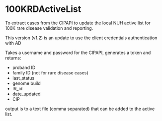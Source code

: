 # 100KRDActiveList
To extract cases from the CIPAPI to update the local NUH active list for 100K rare disease validation and reporting.

This version (v1.2) is an update to use the client credentials authentication with AD

Takes a username and password for the CIPAPI, generates a token and returns: 
* proband ID
* family ID (not for rare disease cases)
* last_status 
* genome build 
* IR_id 
* date_updated
* CIP 

output is to a text file (comma separated) that can be added to the active list.
